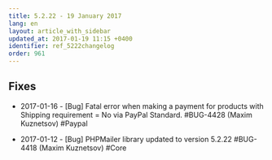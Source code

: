 ```yaml
---
title: 5.2.22 - 19 January 2017
lang: en
layout: article_with_sidebar
updated_at: 2017-01-19 11:15 +0400
identifier: ref_5222changelog
order: 961
---
```


## Fixes

* 2017-01-16 - [Bug] Fatal error when making a payment for products with Shipping requirement = No via PayPal Standard. #BUG-4428 (Maxim Kuznetsov) #Paypal

* 2017-01-12 - [Bug] PHPMailer library updated to version 5.2.22 #BUG-4418 (Maxim Kuznetsov) #Core
